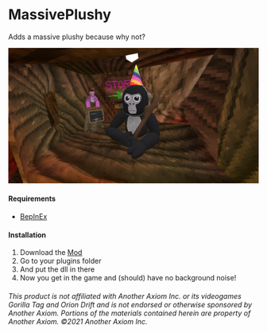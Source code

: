 # MassivePlushy
Adds a massive plushy because why not?

![image](https://raw.githubusercontent.com/defaultuser0-nerd/MassivePlushy/refs/heads/main/Screenshot%202024-12-13%20210212.png)

#### **Requirements**
 - [BepInEx](<https://github.com/BepInEx/BepInEx/releases/latest>)


#### **Installation**
1. Download the [Mod](https://github.com/defaultuser0-nerd/MassivePlushy/releases/latest)
2. Go to your plugins folder
3. And put the dll in there
4. Now you get in the game and (should) have no background noise!


###### This product is not affiliated with Another Axiom Inc. or its videogames Gorilla Tag and Orion Drift and is not endorsed or otherwise sponsored by Another Axiom. Portions of the materials contained herein are property of Another Axiom. ©2021 Another Axiom Inc.

